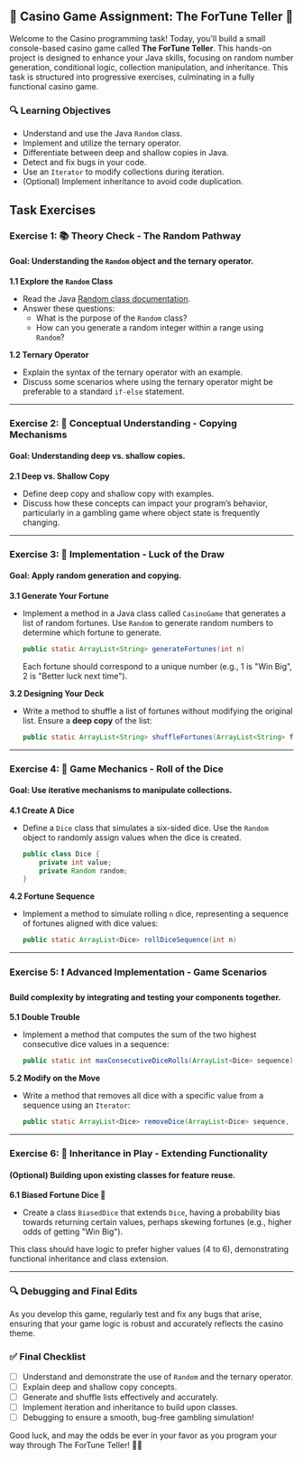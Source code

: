 ## 🎰 Casino Game Assignment: The ForTune Teller 🎲

Welcome to the Casino programming task! Today, you'll build a small console-based casino game called **The ForTune Teller**. This hands-on project is designed to enhance your Java skills, focusing on random number generation, conditional logic, collection manipulation, and inheritance. This task is structured into progressive exercises, culminating in a fully functional casino game.

### 🔍 Learning Objectives
- Understand and use the Java `Random` class.
- Implement and utilize the ternary operator.
- Differentiate between deep and shallow copies in Java.
- Detect and fix bugs in your code.
- Use an `Iterator` to modify collections during iteration.
- (Optional) Implement inheritance to avoid code duplication.

## Task Exercises

### Exercise 1: 📚 Theory Check - The Random Pathway 
#### Goal: Understanding the `Random` object and the ternary operator.

**1.1 Explore the `Random` Class**
- Read the Java [Random class documentation](https://docs.oracle.com/en/java/javase/17/docs/api/java.base/java/util/Random.html).
- Answer these questions:
  - What is the purpose of the `Random` class?
  - How can you generate a random integer within a range using `Random`?

**1.2 Ternary Operator**
- Explain the syntax of the ternary operator with an example. 
- Discuss some scenarios where using the ternary operator might be preferable to a standard `if-else` statement.

---

### Exercise 2: 🤔 Conceptual Understanding - Copying Mechanisms
#### Goal: Understanding deep vs. shallow copies.

**2.1 Deep vs. Shallow Copy**
- Define deep copy and shallow copy with examples.
- Discuss how these concepts can impact your program’s behavior, particularly in a gambling game where object state is frequently changing.

---

### Exercise 3: 🔧 Implementation - Luck of the Draw
#### Goal: Apply random generation and copying.

**3.1 Generate Your Fortune**
- Implement a method in a Java class called `CasinoGame` that generates a list of random fortunes. Use `Random` to generate random numbers to determine which fortune to generate.
  ```java
  public static ArrayList<String> generateFortunes(int n)
  ```
  Each fortune should correspond to a unique number (e.g., 1 is "Win Big", 2 is "Better luck next time").

**3.2 Designing Your Deck**
- Write a method to shuffle a list of fortunes without modifying the original list. Ensure a **deep copy** of the list:
  ```java
  public static ArrayList<String> shuffleFortunes(ArrayList<String> fortunes)
  ```
  
---

### Exercise 4: 🔀 Game Mechanics - Roll of the Dice
#### Goal: Use iterative mechanisms to manipulate collections.

**4.1 Create A Dice**
- Define a `Dice` class that simulates a six-sided dice. Use the `Random` object to randomly assign values when the dice is created.
  ```java
  public class Dice {
      private int value;
      private Random random;
  }
  ```

**4.2 Fortune Sequence**
- Implement a method to simulate rolling `n` dice, representing a sequence of fortunes aligned with dice values:
  ```java
  public static ArrayList<Dice> rollDiceSequence(int n)
  ```

---

### Exercise 5: ❗ Advanced Implementation - Game Scenarios
#### Build complexity by integrating and testing your components together.

**5.1 Double Trouble**
- Implement a method that computes the sum of the two highest consecutive dice values in a sequence:
  ```java
  public static int maxConsecutiveDiceRolls(ArrayList<Dice> sequence)
  ```

**5.2 Modify on the Move**
- Write a method that removes all dice with a specific value from a sequence using an `Iterator`:
  ```java
  public static ArrayList<Dice> removeDice(ArrayList<Dice> sequence, int value)
  ```

---

### Exercise 6: 🔨 Inheritance in Play - Extending Functionality
#### (Optional) Building upon existing classes for feature reuse.

**6.1 Biased Fortune Dice 🎲**
- Create a class `BiasedDice` that extends `Dice`, having a probability bias towards returning certain values, perhaps skewing fortunes (e.g., higher odds of getting "Win Big").

This class should have logic to prefer higher values (4 to 6), demonstrating functional inheritance and class extension.

---

### 🔍 Debugging and Final Edits
As you develop this game, regularly test and fix any bugs that arise, ensuring that your game logic is robust and accurately reflects the casino theme.

### ✅ Final Checklist
- [ ] Understand and demonstrate the use of `Random` and the ternary operator.
- [ ] Explain deep and shallow copy concepts.
- [ ] Generate and shuffle lists effectively and accurately.
- [ ] Implement iteration and inheritance to build upon classes.
- [ ] Debugging to ensure a smooth, bug-free gambling simulation!

Good luck, and may the odds be ever in your favor as you program your way through The ForTune Teller! 🎲🎉